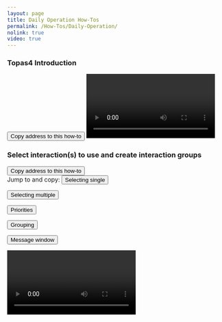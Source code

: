 ```yaml
---
layout: page
title: Daily Operation How-Tos
permalink: /How-Tos/Daily-Operation/
nolink: true
video: true
---
```



### <a name="Vid001"></a>Topas4 Introduction


<button class="btn" data-clipboard-text="{{site.fullUrl}}{{page.url}}#Vid001">
      Copy address to this how-to
</button>


<video class="video-js vjs-16-9 vjs-default-skin"  id="Introduction" data-setup='{}'>
</video>


### <a name="Vid002"></a>Select interaction(s) to use and create interaction groups

<button class="btn" data-clipboard-text="{{site.fullUrl}}{{page.url}}#Vid002">
    Copy address to this how-to
</button>

<div class="row">
 Jump to and copy:
  <button class="btn jump-to" onclick="goToSecond('UsingInteractions',15)"
  data-clipboard-text="{{site.fullUrl}}{{page.url}}#Vid002?name=UsingInteractions&time=15">
  Selecting single
  </button>

  <button class="btn jump-to" onclick="goToSecond('UsingInteractions',34)"
  data-clipboard-text="{{site.fullUrl}}{{page.url}}#Vid002?name=UsingInteractions&time=34">
  Selecting multiple
  </button>

  <button class="btn jump-to" onclick="goToSecond('UsingInteractions',47)"
  data-clipboard-text="{{site.fullUrl}}{{page.url}}#Vid002?name=UsingInteractions&time=47">
  Priorities
  </button>

  <button class="btn jump-to" onclick="goToSecond('UsingInteractions',68)"
  data-clipboard-text="{{site.fullUrl}}{{page.url}}#Vid002?name=UsingInteractions&time=68">
  Grouping
  </button>

  <button class="btn jump-to" onclick="goToSecond('UsingInteractions',85)"
  data-clipboard-text="{{site.fullUrl}}{{page.url}}#Vid002?name=UsingInteractions&time=85">
  Message window
  </button>
</div>


<video  controls controlsList="nodownload" class="video-js vjs-16-9" id="UsingInteractions">
</video>



<script>
var params = "?sv=2019-12-12&st=2021-07-28T06%3A17%3A46Z&se=2068-05-02T06%3A17%3A00Z&sr=c&sp=r&sig=XD7n6ZF%2BZcbXAiD5pd7dIVI7b0kxH28KFI6iGGZkV44%3D";

var links = [
    { Name: "Introduction", Link: "https://lightconupdater.blob.core.windows.net/topas4infopage/Videos/Introduction.mp4"},
    { Name: "UsingInteractions", Link: "https://lightconupdater.blob.core.windows.net/topas4infopage/Videos/UsingInteractions.mp4"}
];


function InitializePlayer(link) {

var myVid =   videojs(link.Name);
myVid.src({
    type: 'video/mp4',
    src: link.Link+params
  });

myVid.controls("true");
myVid.preload("auto");
}



links.forEach(link => InitializePlayer(link));

var noDownload = function() {
    var videoElem = document.getElementsByTagName("video");
    for (x in videoElem) {
  	    if (isNaN(x) == true) {
            continue;
        }        
  	    videoElem[x].setAttribute("controlsList", "nodownload");
    }
}
noDownload();

if (location.hash != ""){
try {

if (findGetParameter("name") != "" && findGetParameter("time") != ""){
  goToSecond(findGetParameter("name"),findGetParameter("time"));
}

var myHash = window.location.hash.split("?")[0];
if (myHash != ""){
  scrollTo(myHash);
}
} catch {}
}



function scrollTo(hash) {
    location.hash =hash;
}

function findGetParameter(parameterName) {
    var result = "",
        tmp = [];

    window.location.hash
        .split("?")[1]
        .split("&")
        .forEach(function (item) {
          tmp = item.split("=");          
          if (tmp[0] === parameterName) result = decodeURIComponent(tmp[1]);
        });

    return result;
}

function goToSecond(name,time){
  videojs(name).currentTime(time);
}

</script>
